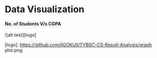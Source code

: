 # Data Visualization
#### No. of Students V/s CGPA


![alt text][logo]



[logo]: https://github.com/llGOKUll/TYBSC-CS-Result-Analysis/graph plot.png


